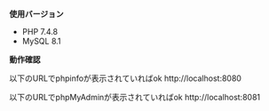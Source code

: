 **使用バージョン**

- PHP 7.4.8
- MySQL 8.1

**動作確認**

以下のURLでphpinfoが表示されていればok
http://localhost:8080

以下のURLでphpMyAdminが表示されていればok
http://localhost:8081
